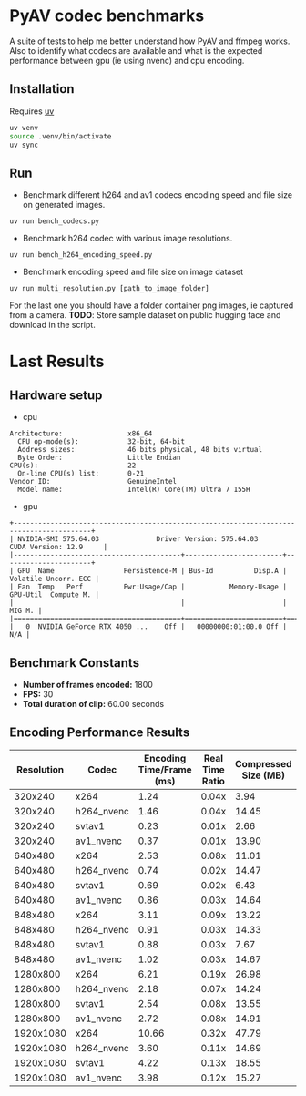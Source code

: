 # PyAV codec benchmarks

A suite of tests to help me better understand how PyAV and ffmpeg works.
Also to identify what codecs are available and what is the expected performance
between gpu (ie using nvenc) and cpu encoding.

## Installation

Requires [uv](https://docs.astral.sh/uv/guides/install-python/)


```sh
uv venv
source .venv/bin/activate
uv sync
```

## Run

* Benchmark different h264 and av1 codecs encoding speed and file size on generated images.
```
uv run bench_codecs.py
```

* Benchmark h264 codec with various image resolutions.
```
uv run bench_h264_encoding_speed.py
```
* Benchmark encoding speed and file size on image dataset

```
uv run multi_resolution.py [path_to_image_folder]
```
For the last one you should have a folder container png images,
ie captured from a camera.
**TODO**: Store sample dataset on public hugging face and download in the script.

# Last Results

## Hardware setup
* cpu
```
Architecture:                x86_64
  CPU op-mode(s):            32-bit, 64-bit
  Address sizes:             46 bits physical, 48 bits virtual
  Byte Order:                Little Endian
CPU(s):                      22
  On-line CPU(s) list:       0-21
Vendor ID:                   GenuineIntel
  Model name:                Intel(R) Core(TM) Ultra 7 155H
```
* gpu
```
+-----------------------------------------------------------------------------------------+
| NVIDIA-SMI 575.64.03              Driver Version: 575.64.03      CUDA Version: 12.9     |
|-----------------------------------------+------------------------+----------------------+
| GPU  Name                 Persistence-M | Bus-Id          Disp.A | Volatile Uncorr. ECC |
| Fan  Temp   Perf          Pwr:Usage/Cap |           Memory-Usage | GPU-Util  Compute M. |
|                                         |                        |               MIG M. |
|=========================================+========================+======================|
|   0  NVIDIA GeForce RTX 4050 ...    Off |   00000000:01:00.0 Off |                  N/A |
```

## Benchmark Constants
- **Number of frames encoded:** 1800
- **FPS:** 30
- **Total duration of clip:** 60.00 seconds

## Encoding Performance Results

| Resolution | Codec | Encoding Time/Frame (ms) | Real Time Ratio | Compressed Size (MB) | Extrapolated 1h Size (MB) |
|------------|-------|-------------------------|-----------------|---------------------|---------------------------|
| 320x240 | x264 | 1.24 | 0.04x | 3.94 | 236.7 |
| 320x240 | h264_nvenc | 1.46 | 0.04x | 14.45 | 867.0 |
| 320x240 | svtav1 | 0.23 | 0.01x | 2.66 | 159.8 |
| 320x240 | av1_nvenc | 0.37 | 0.01x | 13.90 | 834.0 |
| 640x480 | x264 | 2.53 | 0.08x | 11.01 | 660.3 |
| 640x480 | h264_nvenc | 0.74 | 0.02x | 14.47 | 868.4 |
| 640x480 | svtav1 | 0.69 | 0.02x | 6.43 | 385.9 |
| 640x480 | av1_nvenc | 0.86 | 0.03x | 14.64 | 878.2 |
| 848x480 | x264 | 3.11 | 0.09x | 13.22 | 793.0 |
| 848x480 | h264_nvenc | 0.91 | 0.03x | 14.33 | 859.7 |
| 848x480 | svtav1 | 0.88 | 0.03x | 7.67 | 460.5 |
| 848x480 | av1_nvenc | 1.02 | 0.03x | 14.67 | 880.5 |
| 1280x800 | x264 | 6.21 | 0.19x | 26.98 | 1618.9 |
| 1280x800 | h264_nvenc | 2.18 | 0.07x | 14.24 | 854.4 |
| 1280x800 | svtav1 | 2.54 | 0.08x | 13.55 | 813.0 |
| 1280x800 | av1_nvenc | 2.72 | 0.08x | 14.91 | 894.4 |
| 1920x1080 | x264 | 10.66 | 0.32x | 47.79 | 2867.3 |
| 1920x1080 | h264_nvenc | 3.60 | 0.11x | 14.69 | 881.4 |
| 1920x1080 | svtav1 | 4.22 | 0.13x | 18.55 | 1113.1 |
| 1920x1080 | av1_nvenc | 3.98 | 0.12x | 15.27 | 916.1 |